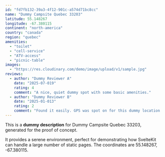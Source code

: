 ```yaml
---
id: "fd7fb132-39a3-4f12-901c-a574d71bc8cc"
name: "Dummy Campsite Quebec 33203"
latitude: 55.148267
longitude: -67.380115
continent: "north-america"
country: "canada"
region: "quebec"
amenities:
  - "toilet"
  - "cell-service"
  - "ATV-access"
  - "picnic-table"
images:
  - "https://res.cloudinary.com/demo/image/upload/v1/sample.jpg"
reviews:
  - author: "Dummy Reviewer A"
    date: "2025-07-019"
    rating: 4
    comment: "A nice, quiet dummy spot with some basic amenities."
  - author: "Dummy Reviewer B"
    date: "2025-01-013"
    rating: 2
    comment: "Found it easily. GPS was spot on for this dummy location."
---
```


This is a **dummy description** for Dummy Campsite Quebec 33203, generated for the proof of concept.

It provides a serene environment, perfect for demonstrating how SvelteKit can handle a large number of static pages. The coordinates are 55.148267, -67.380115.

